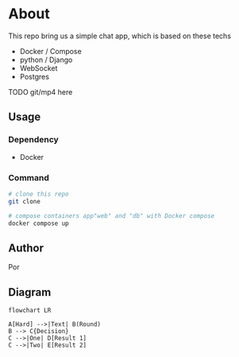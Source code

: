 # About
This repo bring us a simple chat app, which is based on these techs
* Docker / Compose
* python / Django
* WebSocket
* Postgres

TODO git/mp4 here


## Usage
### Dependency
* Docker

### Command
```sh 
# clone this repo
git clone 

# compose containers app"web" and "db" with Docker compose
docker compose up
```

## Author
Por

## Diagram
```mermaid
flowchart LR

A[Hard] -->|Text| B(Round)
B --> C{Decision}
C -->|One| D[Result 1]
C -->|Two| E[Result 2]
```
